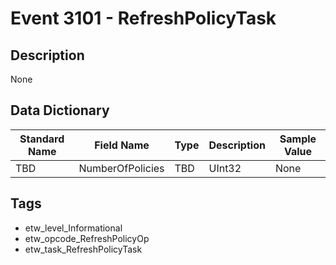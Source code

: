 # Event 3101 - RefreshPolicyTask

## Description
None

## Data Dictionary
|Standard Name|Field Name|Type|Description|Sample Value|
|---|---|---|---|---|
|TBD|NumberOfPolicies|TBD|UInt32|None|None|

## Tags
* etw_level_Informational
* etw_opcode_RefreshPolicyOp
* etw_task_RefreshPolicyTask